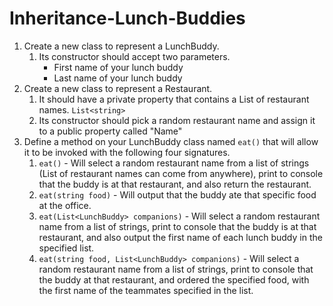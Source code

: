 # Inheritance-Lunch-Buddies
1. Create a new class to represent a LunchBuddy.
    1. Its constructor should accept two parameters.
        - First name of your lunch buddy
        - Last name of your lunch buddy
2. Create a new class to represent a Restaurant.
    1. It should have a private property that contains a List of restaurant names. `List<string>`
    2. Its constructor should pick a random restaurant name and assign it to a public property called "Name"
3. Define a method on your LunchBuddy class named `eat()` that will allow it to be invoked with the following four signatures.
    1. `eat()` - Will select a random restaurant name from a list of strings (List of restaurant names can come from anywhere), print to console that the buddy is at that restaurant, and also return the restaurant.
    2. `eat(string food)` - Will output that the buddy ate that specific food at the office.
    3. `eat(List<LunchBuddy> companions)` - Will select a random restaurant name from a list of strings, print to console that the buddy is at that restaurant, and also output the first name of each lunch buddy in the specified list.
    4. `eat(string food, List<LunchBuddy> companions)` - Will select a random restaurant name from a list of strings, print to console that the buddy at that restaurant, and ordered the specified food, with the first name of the teammates specified in the list.
